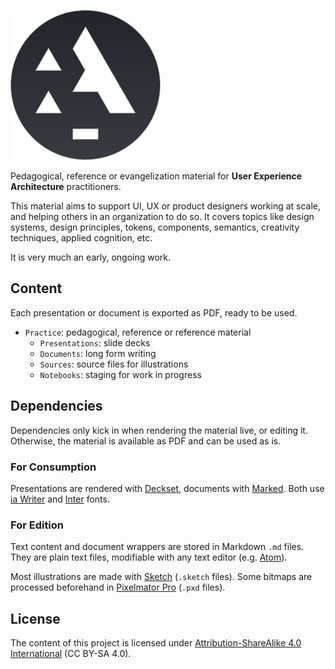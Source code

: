 ![](Practice/90%20Sources/a-mark.svg)

<!-- # User Experience Architecture -->
<!-- add hero pic and/or examples -->
<!-- top whitespace -->

Pedagogical, reference or evangelization material for **User Experience Architecture** practitioners.

This material aims to support UI, UX or product designers working at scale, and helping others in an organization to do so. It covers topics like design systems, design principles, tokens, components, semantics, creativity techniques, applied cognition, etc.

It is very much an early, ongoing work.

## Content

Each presentation or document is exported as PDF, ready to be used.

- `Practice`: pedagogical, reference or reference material
    - `Presentations`: slide decks
    - `Documents`: long form writing
    - `Sources`: source files for illustrations
    - `Notebooks`: staging for work in progress
<!-- - `Resources`: templates, themes, fonts, styleguides etc, to render or edit `Practice` content -->

## Dependencies

Dependencies only kick in when rendering the material live, or editing it.
Otherwise, the material is available as PDF and can be used as is.

### For Consumption

Presentations are rendered with [Deckset](https://www.deckset.com/), documents with [Marked](https://marked2app.com/).
Both use [ia Writer](https://github.com/iaolo/iA-Fonts) and [Inter](https://rsms.me/inter/) fonts.

<!-- deckset + marked themes -->

### For Edition

Text content and document wrappers are stored in Markdown `.md` files. They are plain text files, modifiable with any text editor (e.g. [Atom](https://atom.io/)).

Most illustrations are made with [Sketch](https://www.sketch.com/) (`.sketch` files). Some bitmaps are processed beforehand in [Pixelmator Pro](https://www.pixelmator.com/pro/) (`.pxd` files).

## License

The content of this project is licensed under [Attribution-ShareAlike 4.0 International](LICENSE.txt) (CC BY-SA 4.0).
